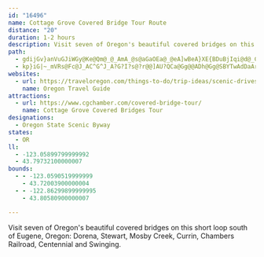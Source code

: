 ```yaml
---
id: "16496"
name: Cottage Grove Covered Bridge Tour Route
distance: "20"
duration: 1-2 hours
description: Visit seven of Oregon's beautiful covered bridges on this short loop south of Eugene, Oregon.
path:
  - gdijGv}anVuGJiWGy@Ke@Qm@_@_AmA_@s@aGaOEa@_@eA]wBeA}XE{BDuBjIqi@d@_Cd@{Ab@e@x@m@r@YtDy@lC_@xC_AtFeElG{FhAsAxBgDbCeC|B_AhB[pHmFdLgHn@q@hA{Bd@eBbCaPhEkVLwDI_ByDuj@i@yBmAyCc@cBUeDAq^hAcID_EEsAOkBgBaI_@qAm@gAa@e@aEoBs@q@g@qAcAkSMsMA{HD_DE{Cc@gGiByHo@aI?gEJsBvIuu@lBiQ|@aJ`AgI\uA~@qB|@gAFEPSt@m@PKn@[FEdn@aU~YcKfBqA^a@x@wBTyAFaCaA}TkA{SSuAc@oAuBgCyCmAcAyA_@kASoBEgBh@oEj@}CbAeCjGyKpAyAbBiAbA_@|GcA|Ai@|@_A|DmJjA_B|B_AzG?p@MxA}@x@gAl@mBNgBHeBTaQRgGnCk_@NgBd@sBfPqX|EyGhE{ElDyCvF{Dd@q@r@qA^cBDiAIiILaBt@}B`EsE~FmFlAaB|AoCbF{Nn@_BtAeBrByAbDoChIqJ|KqW|@_B|C{DnE_Ef@m@dBaDpEeK^o@Z_@zDkClGgJjJePdGyJdJiP|EmGd@_AZwAJ_A?Q?s@Cs@Gg@SuB^}a@N{@Py@fCyFvB{Hd@qChAwMlAmJ~@_ElDoIj@kBr@wFj@wCl@yAh@a@tBi@tLNzNQvCDtIj@nD`@~JQdMa@
  - kp}iG|~_mVRs@Fc@J_AC^G^J_A?G?I?s@?r@@]AU?QCa@Gg@@ADh@Gg@SBYTwAdDaArAcBdAaE`ByA\oMbIyCbCgFtGcHfKiAtAsAr@s@PyBJaI_CuCMgGRgCz@cDlB{WfR{PnNgHxDe@`@sAh@sCf@yb@pCoCl@gCdBoBrBy@zAy@lBcDlNwB`M_AfBgHtIiAfBgAdD{BnIc@pD?fARdBbClL?vEOvDy@zD}@jB_AlAsCzBi`@pJwHhAuBjAsAtB_AbCc@~CEhCNxHc@nD_AdCsDrFo@pBg@`Cy@fBk@r@iAp@kIfCy@d@Yd@k@lBGlCF`Hd@~Cz@jBjEzEtBzERlBCzEk@pCgLjZy@~CSzAOhCD`DvAvOV~Al@~AfEhH^bA`@zCFdBCxAOfAu@zCqF~LsGtQS`BD`EO|@_@fAkGfKy@xBg@fE?fCVlCp@jCxBlFx@d@rBh@
websites:
  - url: https://traveloregon.com/things-to-do/trip-ideas/scenic-drives/cottage-grove-covered-bridge-tour-route/
    name: Oregon Travel Guide
attractions:
  - url: https://www.cgchamber.com/covered-bridge-tour/
    name: Cottage Grove Covered Bridges Tour
designations:
  - Oregon State Scenic Byway
states:
  - OR
ll:
  - -123.05899799999992
  - 43.79732100000007
bounds:
  - - -123.0590519999999
    - 43.72003900000004
  - - -122.86299899999995
    - 43.80580900000007

---
```


Visit seven of Oregon's beautiful covered bridges on this short loop south of Eugene, Oregon: Dorena, Stewart, Mosby Creek, Currin, Chambers Railroad, Centennial and Swinging.
